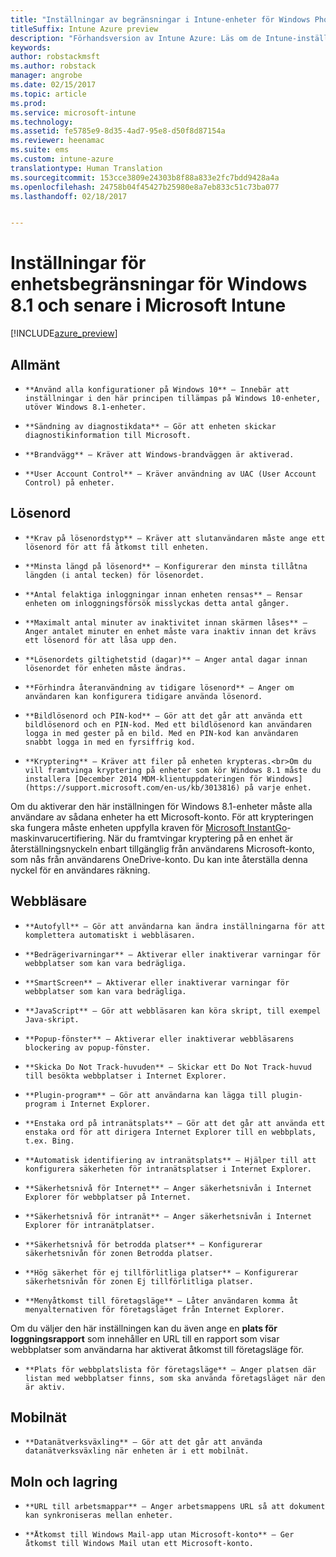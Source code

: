 ```yaml
---
title: "Inställningar av begränsningar i Intune-enheter för Windows Phone 8.1"
titleSuffix: Intune Azure preview
description: "Förhandsversion av Intune Azure: Läs om de Intune-inställningar du kan använda för att styra inställningar och funktioner på Windows 8.1-enheter."
keywords: 
author: robstackmsft
ms.author: robstack
manager: angrobe
ms.date: 02/15/2017
ms.topic: article
ms.prod: 
ms.service: microsoft-intune
ms.technology: 
ms.assetid: fe5785e9-8d35-4ad7-95e8-d50f8d87154a
ms.reviewer: heenamac
ms.suite: ems
ms.custom: intune-azure
translationtype: Human Translation
ms.sourcegitcommit: 153cce3809e24303b8f88a833e2fc7bdd9428a4a
ms.openlocfilehash: 24758b04f45427b25980e8a7eb833c51c73ba077
ms.lasthandoff: 02/18/2017


---
```


# <a name="windows-81-and-later-device-restriction-settings-in-microsoft-intune"></a>Inställningar för enhetsbegränsningar för Windows 8.1 och senare i Microsoft Intune

[!INCLUDE[azure_preview](../includes/azure_preview.md)]

## <a name="general"></a>Allmänt
-     **Använd alla konfigurationer på Windows 10** – Innebär att inställningar i den här principen tillämpas på Windows 10-enheter, utöver Windows 8.1-enheter.
-     **Sändning av diagnostikdata** – Gör att enheten skickar diagnostikinformation till Microsoft.
-     **Brandvägg** – Kräver att Windows-brandväggen är aktiverad.
-     **User Account Control** – Kräver användning av UAC (User Account Control) på enheter.
## <a name="password"></a>Lösenord
-     **Krav på lösenordstyp** – Kräver att slutanvändaren måste ange ett lösenord för att få åtkomst till enheten.
-     **Minsta längd på lösenord** – Konfigurerar den minsta tillåtna längden (i antal tecken) för lösenordet.
-     **Antal felaktiga inloggningar innan enheten rensas** – Rensar enheten om inloggningsförsök misslyckas detta antal gånger.
-     **Maximalt antal minuter av inaktivitet innan skärmen låses** – Anger antalet minuter en enhet måste vara inaktiv innan det krävs ett lösenord för att låsa upp den.
-     **Lösenordets giltighetstid (dagar)** – Anger antal dagar innan lösenordet för enheten måste ändras.
-     **Förhindra återanvändning av tidigare lösenord** – Anger om användaren kan konfigurera tidigare använda lösenord.
-     **Bildlösenord och PIN-kod** – Gör att det går att använda ett bildlösenord och en PIN-kod. Med ett bildlösenord kan användaren logga in med gester på en bild. Med en PIN-kod kan användaren snabbt logga in med en fyrsiffrig kod.
-     **Kryptering** – Kräver att filer på enheten krypteras.<br>Om du vill framtvinga kryptering på enheter som kör Windows 8.1 måste du installera [December 2014 MDM-klientuppdateringen för Windows](https://support.microsoft.com/en-us/kb/3013816) på varje enhet.
Om du aktiverar den här inställningen för Windows 8.1-enheter måste alla användare av sådana enheter ha ett Microsoft-konto.
För att krypteringen ska fungera måste enheten uppfylla kraven för [Microsoft InstantGo](https://blogs.windows.com/windowsexperience/2014/06/19/instantgo-a-better-way-to-sleep/#IBHULcTfI4PokO8X.97)-maskinvarucertifiering.
När du framtvingar kryptering på en enhet är återställningsnyckeln enbart tillgänglig från användarens Microsoft-konto, som nås från användarens OneDrive-konto. Du kan inte återställa denna nyckel för en användares räkning.     



## <a name="browser"></a>Webbläsare
-     **Autofyll** – Gör att användarna kan ändra inställningarna för att komplettera automatiskt i webbläsaren.
-     **Bedrägerivarningar** – Aktiverar eller inaktiverar varningar för webbplatser som kan vara bedrägliga.
-     **SmartScreen** – Aktiverar eller inaktiverar varningar för webbplatser som kan vara bedrägliga.
-     **JavaScript** – Gör att webbläsaren kan köra skript, till exempel Java-skript.
-     **Popup-fönster** – Aktiverar eller inaktiverar webbläsarens blockering av popup-fönster.
-     **Skicka Do Not Track-huvuden** – Skickar ett Do Not Track-huvud till besökta webbplatser i Internet Explorer.
-     **Plugin-program** – Gör att användarna kan lägga till plugin-program i Internet Explorer.
-     **Enstaka ord på intranätsplats** – Gör att det går att använda ett enstaka ord för att dirigera Internet Explorer till en webbplats, t.ex. Bing.
-     **Automatisk identifiering av intranätsplats** – Hjälper till att konfigurera säkerheten för intranätsplatser i Internet Explorer.
-     **Säkerhetsnivå för Internet** – Anger säkerhetsnivån i Internet Explorer för webbplatser på Internet.
-     **Säkerhetsnivå för intranät** – Anger säkerhetsnivån i Internet Explorer för intranätplatser.
-     **Säkerhetsnivå för betrodda platser** – Konfigurerar säkerhetsnivån för zonen Betrodda platser.
-     **Hög säkerhet för ej tillförlitliga platser** – Konfigurerar säkerhetsnivån för zonen Ej tillförlitliga platser.
-     **Menyåtkomst till företagsläge** – Låter användaren komma åt menyalternativen för företagsläget från Internet Explorer.
Om du väljer den här inställningen kan du även ange en **plats för loggningsrapport** som innehåller en URL till en rapport som visar webbplatser som användarna har aktiverat åtkomst till företagsläge för.
-     **Plats för webbplatslista för företagsläge** – Anger platsen där listan med webbplatser finns, som ska använda företagsläget när den är aktiv.
## <a name="cellular"></a>Mobilnät
-     **Datanätverksväxling** – Gör att det går att använda datanätverksväxling när enheten är i ett mobilnät.
## <a name="cloud-and-storage"></a>Moln och lagring
-     **URL till arbetsmappar** – Anger arbetsmappens URL så att dokument kan synkroniseras mellan enheter.
-     **Åtkomst till Windows Mail-app utan Microsoft-konto** – Ger åtkomst till Windows Mail utan ett Microsoft-konto.     

